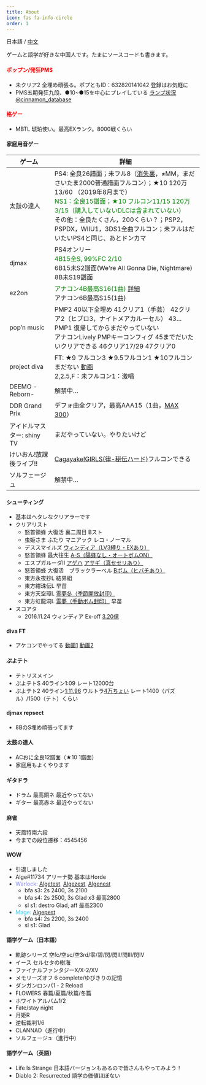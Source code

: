 ```yaml
---
title: About
icon: fas fa-info-circle
order: 1
---
```


日本語 / [中文](/about_cn)

ゲームと語学が好きな中国人です。たまにソースコードも書きます。

#### <font color="red">ポップン/発狂PMS</font>
* 未クリア2 全埋め頑張る。ポプともID：632820141042 登録はお気軽に
* PMS五期発狂九段、●10~●15を中心にプレイしている [ランプ状況@cinnamon_database](https://cinnamon.link/users/8dQtJY/score?table_id=3zqCme&legacy=0)

####  <font color="red">格ゲー</font>
* MBTL 琥珀使い。最高EXランク。8000戦くらい

#### 家庭用音ゲー

<div class="table-wrapper">
<table id="skill_table" class="skill_table_hide">
  <thead>
    <tr>
      <th>ゲーム</th>
      <th>詳細</th>
    </tr>
  </thead>
  <tbody>
    <tr>
      <td>太鼓の達人</td>
      <td>PS4: 全良26譜面；未フル8（<a href="https://www.bilibili.com/video/BV17t411u7Rb">消失裏</a>，≠MM，まださいたま2000普通譜面フルコン）；★10 120万13/60 （2019年8月まで）<br><font style="color:green">NS1：全良15譜面；★10 フルコン11/15 120万3/15（購入していないDLCは含まれていない）</font><br>その他：全良たくさん，200くらい？；PSP2，PSPDX，WIIU1，3DS1全曲フルコン；未フルはだいたいPS4と同じ、あとドンカマ</td>
    </tr>
    <tr>
      <td>djmax</td>
      <td>PS4オンリー<br><font style="color:green">4B15全S, 99%FC 2/10</font><br>6B15未S2譜面(We're All Gonna Die, Nightmare)<br>8B未S19譜面</td>
    </tr>
    <tr>
      <td>ez2on</td>
      <td><font style="color:green">アナコン4B最高S16(1曲) <a href="https://docs.google.com/spreadsheets/d/1aQI3IRFGZcZ9afgbxY730PBUYqvpclEDIA9EbcuRxis/edit#gid=604526569">詳細</a></font><br>アナコン6B最高S15(1曲)</td>
    </tr>
    <tr>
      <td>pop’n music</td>
      <td>PMP2 40以下全埋め 41クリア1（手芸） 42クリア2（ヒプロ3，ナイトメアカルーセル） 43…<br>PMP1 復帰してからまだやっていない<br>アナコンLively PMPキーコンフィグ 45までだいたいクリアできる 46クリア17/29 47クリア0</td>
    </tr>
    <tr>
      <td>project diva</td>
      <td>FT: ★9 フルコン3 ★9.5フルコン1 ★10フルコンまだない <a href="https://www.bilibili.com/video/BV1u54y1p77f">動画</a><br>2,2.5,F：未フルコン1：激唱</td>
    </tr>
    <tr>
      <td>DEEMO -Reborn-</td>
      <td>解禁中…</td>
    </tr>
    <tr>
      <td>DDR Grand Prix</td>
      <td>デフォ曲全クリア，最高AAA15（1曲，<a href="https://www.bilibili.com/video/BV1BY411s7ML">MAX 300</a>）</td>
    </tr>
    <tr>
      <td>アイドルマスター: shiny TV</td>
      <td>まだやっていない。やりたいけど</td>
    </tr>
    <tr>
      <td>けいおん!放課後ライブ!!</td>
      <td><a href="https://www.bilibili.com/video/BV1tW411q737">Cagayake!GIRLS(律-秘伝ハード)</a>フルコンできる</td>
    </tr>
    <tr>
      <td>ソルフェージュ</td>
      <td>解禁中…</td>
    </tr>
  </tbody>
</table>
</div>

#### シューティング
* 基本はヘタレなクリアラーです
* クリアリスト
  * 怒首領蜂 大復活 裏二周目 Bスト
  * 虫姫さま ふたり マニアック レコ・ノーマル
  * デススマイルズ [ウィンディア（LV3縛り・EXあり）](https://www.bilibili.com/video/BV18h411i7UE)
  * 怒首領蜂 最大往生 [A-S（陽蜂なし・オートボムON）](https://www.bilibili.com/video/BV1iA411w7zG)
  * エスプガルーダII [アゲハ](https://www.bilibili.com/video/BV1564y197GP) [アサギ（真セセリあり）](https://www.bilibili.com/video/BV1Q44y1t7Xy/)
  * 怒首領蜂 大復活　ブラックラーベル [Bボム（ヒバチあり）](https://www.bilibili.com/video/BV1wq4y1r7V2)
  * 東方永夜抄L 結界組
  * 東方紺珠伝L 早苗
  * 東方天空璋L [霊夢冬（季節開放封印）](https://www.bilibili.com/video/BV1AW411g745) 
  * 東方虹龍洞L [霊夢（手動ボム封印）](https://www.bilibili.com/video/BV1Bq4y1j7Q5) 早苗 
* スコアタ
  * 2016.11.24 ウィンディア Ex-off [3.20億](https://www.bilibili.com/video/BV1uQ4y1m7Bh)

#### diva FT
* アケコンでやってる [動画1](https://www.bilibili.com/video/BV1RW411k7VZ) [動画2](https://www.bilibili.com/video/BV1u54y1p77f)

#### ぷよテト
* テトリスメイン
* ぷよテトS 40ライン1:09 レート12000台 
* ぷよテト2 40ライン[1:11.96](https://www.bilibili.com/video/BV1sy4y1L7Dr) ウルトラ[4万ちょい](https://www.bilibili.com/video/BV1pv411J7W5) レート1400（パズル）/1500（テト）くらい

#### djmax repsect
* 8BのS埋め頑張ってます

#### 太鼓の達人
* ACおに全良12譜面（★10 1譜面）
* 家庭用もよくやります

#### ギタドラ
* ドラム 最高銅ネ 最近やってない
* ギター 最高赤ネ 最近やってない

#### 麻雀
* 天鳳特南六段
* 今までの段位遷移：4545456

#### WOW
* 引退しました
* Alge#11734 アリーナ勢 基本はHorde
* <font color="#8787ED">Warlock: <a href="https://worldofwarcraft.com/en-us/character/us/blackrock/algetest">Algetest</a>, <a href="https://worldofwarcraft.com/en-us/character/us/blackrock/algezest">Algezest</a>, <a href="https://worldofwarcraft.com/en-us/character/us/proudmoore/algenest">Algenest</a></font>
  * bfa s3: 2s 2400, 3s 2100
  * bfa s4: 2s 2500, 3s Glad x3 最高2800
  * sl s1: destro Glad, aff 最高2300
* <font color="#40C7EB">Mage: <a href="https://worldofwarcraft.com/en-us/character/us/blackrock/algepest">Algepest</a></font>
  * bfa s4: 2s 2200, 3s 2400
  * sl s1: Glad

#### 語学ゲーム（日本語）
* 軌跡シリーズ 空fc/空sc/空3rd/零/碧/閃/閃II/閃III/閃IV
* イース セルセタの樹海
* ファイナルファンタジーX/X-2/XV
* メモリーズオフ 6 complete/ゆびきりの記憶
* ダンガンロンパ1・2 Reload
* FLOWERS 春篇/夏篇/秋篇/冬篇
* ホワイトアルバム1/2
* Fate/stay night
* 月姫R
* 逆転裁判1/6
* CLANNAD（進行中）
* ソルフェージュ（進行中）

#### 語学ゲーム（英語）
* Life Is Strange 日本語バージョンもあるので皆さんもやってみよう！
* Diablo 2: Resurrected 語学の価値ほぼない
